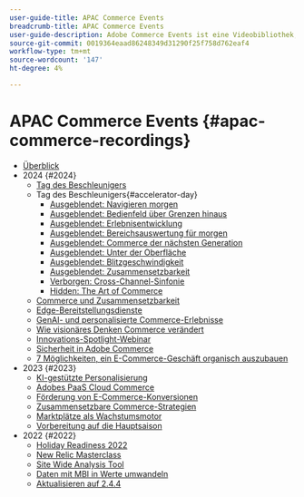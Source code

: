 ```yaml
---
user-guide-title: APAC Commerce Events
breadcrumb-title: APAC Commerce Events
user-guide-description: Adobe Commerce Events ist eine Videobibliothek, in der Experten und Kollegen ihre Gedanken und Ideen zur Verwendung von Adobe Commerce vorstellen können.
source-git-commit: 0019364eaad86248349d31290f25f758d762eaf4
workflow-type: tm+mt
source-wordcount: '147'
ht-degree: 4%

---
```



# APAC Commerce Events {#apac-commerce-recordings}

+ [Überblick](overview.md)
+ 2024 {#2024}
   + [Tag des Beschleunigers](2024/accelerator-day/overview.md)
   + Tag des Beschleunigers{#accelerator-day}
      + [Ausgeblendet: Navigieren morgen](./2024/accelerator-day/navigating-tomorrow.md)
      + [Ausgeblendet: Bedienfeld über Grenzen hinaus](./2024/accelerator-day/panel-beyond-borders.md)
      + [Ausgeblendet: Erlebnisentwicklung](./2024/accelerator-day/experience-evolution.md)
      + [Ausgeblendet: Bereichsauswertung für morgen](./2024/accelerator-day/panel-tapping-into-tomorrow.md)
      + [Ausgeblendet: Commerce der nächsten Generation](./2024/accelerator-day/next-gen-commerce.md)
      + [Ausgeblendet: Unter der Oberfläche](./2024/accelerator-day/beneath-the-surface.md)
      + [Ausgeblendet: Blitzgeschwindigkeit](./2024/accelerator-day/lightning-speed.md)
      + [Ausgeblendet: Zusammensetzbarkeit](./2024/accelerator-day/composability.md)
      + [Verborgen: Cross-Channel-Sinfonie](./2024/accelerator-day/cross-channel-symphony.md)
      + [Hidden: The Art of Commerce](./2024/accelerator-day/the-art-of-commerce.md)
   + [Commerce und Zusammensetzbarkeit](2024/commerce-and-composability.md)
   + [Edge-Bereitstellungsdienste](2024/edge-delivery-services.md)
   + [GenAI- und personalisierte Commerce-Erlebnisse](2024/personalised-commerce-experiences.md)
   + [Wie visionäres Denken Commerce verändert](2024/visionary-thinking.md)
   + [Innovations-Spotlight-Webinar](2024/innovation-spotlight.md)
   + [Sicherheit in Adobe Commerce](2024/security-overview.md)
   + [7 Möglichkeiten, ein E-Commerce-Geschäft organisch auszubauen](2024/grow-ecommerce-business.md)
+ 2023 {#2023}
   + [KI-gestützte Personalisierung](2023/ai-personalisation.md)
   + [Adobes PaaS Cloud Commerce](2023/adobes-paas-cloud-commerce.md)
   + [Förderung von E-Commerce-Konversionen](2023/ecommerce-conversions.md)
   + [Zusammensetzbare Commerce-Strategien](2023/composable-commerce.md)
   + [Marktplätze als Wachstumsmotor](2023/marketplaces.md)
   + [Vorbereitung auf die Hauptsaison](2023/peak-season-prep.md)
+ 2022 {#2022}
   + [Holiday Readiness 2022](2022/holiday.md)
   + [New Relic Masterclass](2022/new-relic.md)
   + [Site Wide Analysis Tool](2022/analysis-tool.md)
   + [Daten mit MBI in Werte umwandeln](2022/mbi.md)
   + [Aktualisieren auf 2.4.4](2022/upgrade.md)

<!--+ Commerce Events {#commerce-events}
  + [Overview](commerce-events/overview.md)
  + 2022 {#2022}
    + [Top Tips and Tricks for Adobe Campaign Standard](customer-journeys/2022/tips-and-tricks.md)
    + [Develop and customize data models in Adobe [!DNL Campaign Classic]](customer-journeys/2022/data-models.md)

+ Data and insights {#commerce-release-updates}
  + [Overview](commerce-release-updates/overview.md)
  + 2022 {#2022}
    + [Innovations and trends](data-and-insights/2022/innovations.md)
    + [Sensei and Analysis Workspace](data-and-insights/2022/sensei.md)
    + [Personalize and automate with Adobe Target](data-and-insights/2022/personalize.md)
    + [Analytics and Target applications for Mobile and Apps](data-and-insights/2022/mobile-and-apps.md)
    + [Cross Device Analytics and Customer Journey Analytics](data-and-insights/2022/cross-device-analytics.md) -->